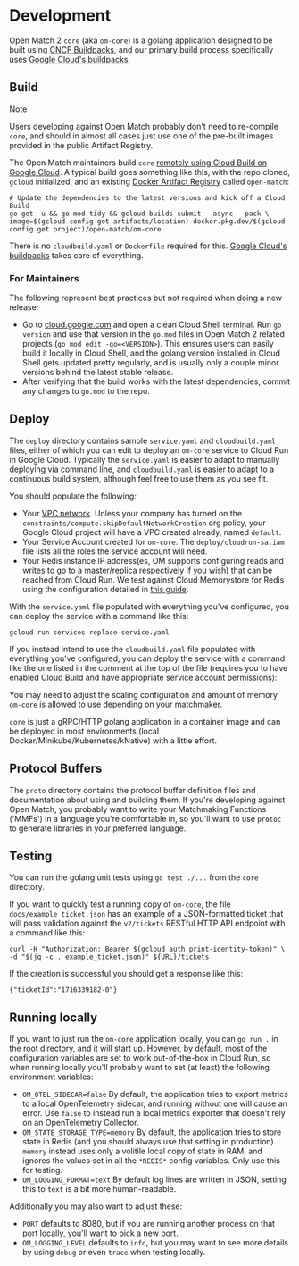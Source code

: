 # Development

Open Match 2 `core` (aka `om-core`) is a golang application designed to be built using [CNCF Buildpacks](https://www.cncf.io/projects/buildpacks/), and our primary build process specifically uses [Google Cloud's buildpacks](https://cloud.google.com/docs/buildpacks/overview). 

## Build

> [!NOTE]
> Users developing against Open Match probably don't need to re-compile `core`, and should in almost all cases just use one of the pre-built images provided in the public Artifact Registry.

The Open Match maintainers build `core` [remotely using Cloud Build on Google Cloud](https://cloud.google.com/docs/buildpacks/build-application#remote_builds).  A typical build goes something like this, with the repo cloned,  `gcloud` initialized, and an existing [Docker Artifact Registry](https://cloud.google.com/artifact-registry/docs/docker/store-docker-container-images) called `open-match`:
```
# Update the dependencies to the latest versions and kick off a Cloud Build
go get -u && go mod tidy && gcloud builds submit --async --pack \
image=$(gcloud config get artifacts/location)-docker.pkg.dev/$(gcloud config get project)/open-match/om-core
```
There is no `cloudbuild.yaml` or `Dockerfile` required for this. [Google Cloud's buildpacks](https://cloud.google.com/docs/buildpacks/overview) takes care of everything.

### For Maintainers

The following represent best practices but not required when doing a new release:

* Go to [cloud.google.com](cloud.google.com) and open a clean Cloud Shell terminal. Run `go version` and use that version in the `go.mod` files in Open Match 2 related projects (`go mod edit -go=<VERSION>`). This ensures users can easily build it locally in Cloud Shell, and the golang version installed in Cloud Shell gets updated pretty regularly, and is usually only a couple minor versions behind the latest stable release.
* After verifying that the build works with the latest dependencies, commit any changes to `go.mod` to the repo. 

## Deploy
The `deploy` directory contains sample `service.yaml` and `cloudbuild.yaml` files, either of which you can edit to deploy an `om-core` service to Cloud Run in Google Cloud.  Typically the `service.yaml` is easier to adapt to manually deploying via command line, and `cloudbuild.yaml` is easier to adapt to a continuous build system, although feel free to use them as you see fit.

You should populate the following:
* Your [VPC network](https://cloud.google.com/vpc/docs/overview).  Unless your company has turned on the `constraints/compute.skipDefaultNetworkCreation` org policy, your Google Cloud project will have a VPC created already, named `default`.
* Your Service Account created for `om-core`. The `deploy/cloudrun-sa.iam` file lists all the roles the service account will need. 
* Your Redis instance IP address(es, OM supports configuring reads and writes to go to a master/replica respectively if you wish) that can be reached from Cloud Run. We test against Cloud Memorystore for Redis using the configuration detailed in [this guide](https://cloud.google.com/memorystore/docs/redis/connect-redis-instance-cloud-run).

With the `service.yaml` file populated with everything you've configured, you can deploy the service with a command like this:
```
gcloud run services replace service.yaml
```
If you instead intend to use the `cloudbuild.yaml` file populated with everything you've configured, you can deploy the service with a command like the one listed in the comment at the top of the file (requires you to have enabled Cloud Build and have appropriate service account permissions):

You may need to adjust the scaling configuration and amount of memory `om-core` is allowed to use depending on your matchmaker.

`core` is just a gRPC/HTTP golang application in a container image and can be deployed in most environments (local Docker/Minikube/Kubernetes/kNative) with a little effort. 

## Protocol Buffers
The `proto` directory contains the protocol buffer definition files and documentation about using and building them. If you're developing against Open Match, you probably want to write your Matchmaking Functions ('MMFs') in a language you're comfortable in, so you'll want to use `protoc` to generate libraries in your preferred language.

## Testing
You can run the golang unit tests using `go test ./...` from the `core` directory. 

If you want to quickly test a running copy of `om-core`, the file `docs/example_ticket.json` has an example of a JSON-formatted ticket that will pass validation against the `v2/tickets` RESTful HTTP API endpoint with a command like this:
```
curl -H "Authorization: Bearer $(gcloud auth print-identity-token)" \
-d "$(jq -c . example_ticket.json)" ${URL}/tickets
```
If the creation is successful you should get a response like this:
```
{"ticketId":"1716339182-0"}
```

## Running locally
If you want to just run the `om-core` application locally, you can `go run .` in the root directory, and it will start up. However, by default, most of the configuration variables are set to work out-of-the-box in Cloud Run, so when running locally you'll probably want to set (at least) the following environment variables:

* `OM_OTEL_SIDECAR=false` By default, the application tries to export metrics to a local OpenTelemetry sidecar, and running without one will cause an error. Use `false` to instead run a local metrics exporter that doesn't rely on an OpenTelemetry Collector.
* `OM_STATE_STORAGE_TYPE=memory` By default, the application tries to store state in Redis (and you should always use that setting in production).  `memory` instead uses only a volitile local copy of state in RAM, and ignores the values set in all the `*REDIS*` config variables. Only use this for testing.
* `OM_LOGGING_FORMAT=text` By default log lines are written in JSON, setting this to `text` is a bit more human-readable.

Additionally you may also want to adjust these:

* `PORT` defaults to 8080, but if you are running another process on that port locally, you'll want to pick a new port.
* `OM_LOGGING_LEVEL` defaults to `info`, but you may want to see more details by using `debug` or even `trace` when testing locally.

